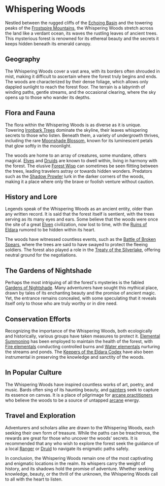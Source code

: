 # Whispering Woods

Nestled between the rugged cliffs of the [Echoing Basin](Echoing%20Basin.md) and the towering peaks of the [Frostspire Mountains](Frostspire%20Mountains.md), the Whispering Woods stretch across the land like a verdant ocean, its waves the rustling leaves of ancient trees. This mysterious forest is renowned for its ethereal beauty and the secrets it keeps hidden beneath its emerald canopy.

## Geography

The Whispering Woods cover a vast area, with its borders often shrouded in mist, making it difficult to ascertain where the forest truly begins and ends. The woods are characterized by their dense foliage, which allows only dappled sunlight to reach the forest floor. The terrain is a labyrinth of winding paths, gentle streams, and the occasional clearing, where the sky opens up to those who wander its depths.

## Flora and Fauna

The flora within the Whispering Woods is as diverse as it is unique. Towering [Ironbark Trees](Ironbark%20Trees.md) dominate the skyline, their leaves whispering secrets to those who listen. Beneath them, a variety of undergrowth thrives, including the rare [Moonshade Blossom](Moonshade%20Blossom.md), known for its luminescent petals that glow softly in the moonlight.

The woods are home to an array of creatures, some mundane, others magical. [Elves](Elves.md) and [Druids](Druids.md) are known to dwell within, living in harmony with the forest. The elusive [Forest Wisp](Forest%20Wisp.md) can sometimes be seen flitting between the trees, leading travelers astray or towards hidden wonders. Predators such as the [Shadow Prowler](Shadow%20Prowler.md) lurk in the darker corners of the woods, making it a place where only the brave or foolish venture without caution.

## History and Lore

Legends speak of the Whispering Woods as an ancient entity, older than any written record. It is said that the forest itself is sentient, with the trees serving as its many eyes and ears. Some believe that the woods were once the site of a great [Elven](Elven.md) civilization, now lost to time, with the [Ruins of Eldara](Ruins%20of%20Eldara.md) rumored to be hidden within its heart.

The woods have witnessed countless events, such as the [Battle of Broken Spears](Battle%20of%20Broken%20Spears.md), where the trees are said to have swayed to protect the fleeing soldiers. The forest also played a role in the [Treaty of the Silverlake](Treaty%20of%20the%20Silverlake.md), offering neutral ground for the negotiations.

## The Gardens of Nightshade

Perhaps the most intriguing of all the forest's mysteries is the fabled [Gardens of Nightshade](Gardens%20of%20Nightshade.md). Many adventurers have sought this mythical place, drawn by tales of its enchanting beauty and the promise of ancient magic. Yet, the entrance remains concealed, with some speculating that it reveals itself only to those who are truly worthy or in dire need.

## Conservation Efforts

Recognizing the importance of the Whispering Woods, both ecologically and historically, various groups have taken measures to protect it. [Elemental Summoning](Elemental%20Summoning.md) has been employed to maintain the health of the forest, with [Fire elementals](Fire%20Elementals.md) conducting controlled burns and [Water elementals](Water%20Elementals.md) nurturing the streams and ponds. The [Keepers of the Eldara Codex](Keepers%20of%20the%20Eldara%20Codex.md) have also been instrumental in preserving the knowledge and sanctity of the woods.

## In Popular Culture

The Whispering Woods have inspired countless works of art, poetry, and music. Bards often sing of its haunting beauty, and [painters](Painters.md) seek to capture its essence on canvas. It is a place of pilgrimage for [arcane practitioners](Arcane%20Practitioners.md) who believe the woods to be a source of untapped [arcane](Arcane.md) energy.

## Travel and Exploration

Adventurers and scholars alike are drawn to the Whispering Woods, each seeking their own form of treasure. While the paths can be treacherous, the rewards are great for those who uncover the woods' secrets. It is recommended that any who wish to explore the forest seek the guidance of a local [Ranger](Ranger.md) or [Druid](Druid.md) to navigate its enigmatic paths safely.

In conclusion, the Whispering Woods remain one of the most captivating and enigmatic locations in the realm. Its whispers carry the weight of history, and its shadows hold the promise of adventure. Whether seeking knowledge, beauty, or the thrill of the unknown, the Whispering Woods call to all with the heart to listen.